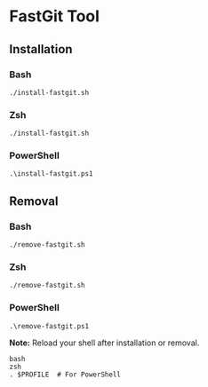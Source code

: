 <!DOCTYPE html>
<html lang="en">

<head>
  <meta charset="UTF-8">
  <meta name="viewport" content="width=device-width, initial-scale=1.0">
</head>

<body>

  <h1>FastGit Tool</h1>

  <h2>Installation</h2>

  <h3>Bash</h3>
  <pre><code>./install-fastgit.sh</code></pre>

  <h3>Zsh</h3>
  <pre><code>./install-fastgit.sh</code></pre>

  <h3>PowerShell</h3>
  <pre><code>.\install-fastgit.ps1</code></pre>

  <h2>Removal</h2>

  <h3>Bash</h3>
  <pre><code>./remove-fastgit.sh</code></pre>

  <h3>Zsh</h3>
  <pre><code>./remove-fastgit.sh</code></pre>

  <h3>PowerShell</h3>
  <pre><code>.\remove-fastgit.ps1</code></pre>

  <p><strong>Note:</strong> Reload your shell after installation or removal.</p>

  <pre><code>bash<br>zsh<br>. $PROFILE  # For PowerShell</code></pre>

</body>

</html>

